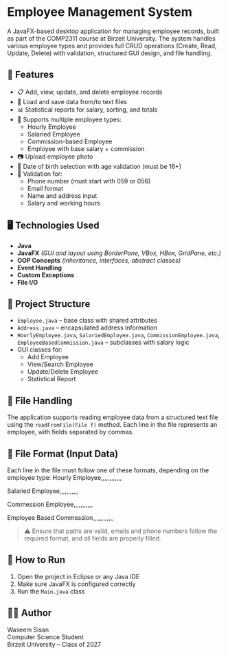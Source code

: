 # Employee Management System

A JavaFX-based desktop application for managing employee records, built as part of the COMP2311 course at Birzeit University. The system handles various employee types and provides full CRUD operations (Create, Read, Update, Delete) with validation, structured GUI design, and file handling.

## 📌 Features

- 📋 Add, view, update, and delete employee records
- 📂 Load and save data from/to text files
- 📊 Statistical reports for salary, sorting, and totals
- 🧮 Supports multiple employee types:
  - Hourly Employee
  - Salaried Employee
  - Commission-based Employee
  - Employee with base salary + commission
- 📷 Upload employee photo
- 📅 Date of birth selection with age validation (must be 16+)
- 📑 Validation for:
  - Phone number (must start with 059 or 056)
  - Email format
  - Name and address input
  - Salary and working hours

## 🖥️ Technologies Used

- **Java**  
- **JavaFX** *(GUI and layout using BorderPane, VBox, HBox, GridPane, etc.)*  
- **OOP Concepts** *(inheritance, interfaces, abstract classes)*  
- **Event Handling**  
- **Custom Exceptions**  
- **File I/O**  

## 🧱 Project Structure

- `Employee.java` – base class with shared attributes
- `Address.java` – encapsulated address information
- `HourlyEmployee.java`, `SalariedEmployee.java`, `CommissionEmployee.java`, `EmployeeBasedCommission.java` – subclasses with salary logic
- GUI classes for:
  - Add Employee
  - View/Search Employee
  - Update/Delete Employee
  - Statistical Report

## 📂 File Handling

The application supports reading employee data from a structured text file using the `readFromFile(File f)` method. Each line in the file represents an employee, with fields separated by commas.

## 📄 File Format (Input Data)

Each line in the file must follow one of these formats, depending on the employee type:
Hourly Employee,<FirstName>,<LastName>,<DateOfBirth>,<Street-City-Country>,<PhoneNumber>,<Email>,<Nationality>,<Designation>,<Education>,<PhotoPath>,<Hours>,<Rate>

Salaried Employee,<FirstName>,<LastName>,<DateOfBirth>,<Street-City-Country>,<PhoneNumber>,<Email>,<Nationality>,<Designation>,<Education>,<PhotoPath>,<AnnualSalary>

Commession Employee,<FirstName>,<LastName>,<DateOfBirth>,<Street-City-Country>,<PhoneNumber>,<Email>,<Nationality>,<Designation>,<Education>,<PhotoPath>,<MonthlySales>

Employee Based Commession,<FirstName>,<LastName>,<DateOfBirth>,<Street-City-Country>,<PhoneNumber>,<Email>,<Nationality>,<Designation>,<Education>,<PhotoPath>,<MonthlySales>,<BaseSalary>

> ⚠️ Ensure that paths are valid, emails and phone numbers follow the required format, and all fields are properly filled.

## 🚀 How to Run

1. Open the project in Eclipse or any Java IDE
2. Make sure JavaFX is configured correctly
3. Run the `Main.java` class

## 👨‍💻 Author

Waseem Sisan  
Computer Science Student  
Birzeit University – Class of 2027

